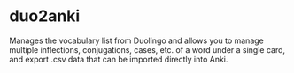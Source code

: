 # duo2anki
Manages the vocabulary list from Duolingo and allows you to manage multiple inflections, conjugations, cases, etc. of a word under a single card, and export .csv data that can be imported directly into Anki.
